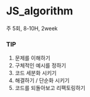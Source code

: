 # JS_algorithm

주 5회, 8-10H, 2week

### TIP

1. 문제를 이해하기
2. 구체적인 예시를 정하기
3. 코드 세분화 시키기
4. 해결하기 / 단순화 시키기
5. 코드를 되돌아보고 리팩토링하기
